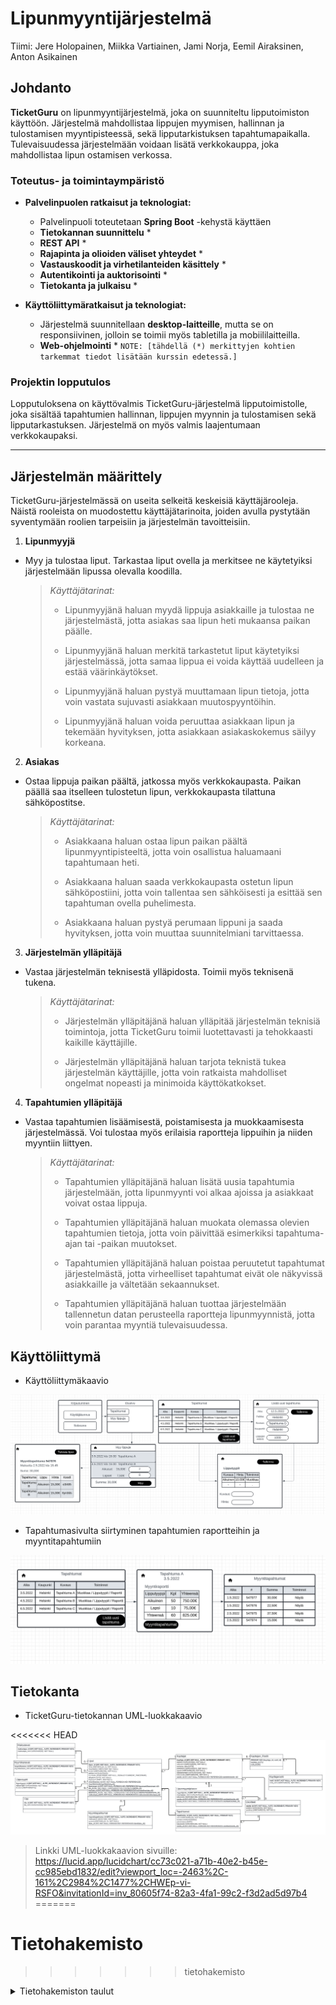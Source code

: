 # Lipunmyyntijärjestelmä

Tiimi: Jere Holopainen, Miikka Vartiainen, Jami Norja, Eemil Airaksinen, Anton Asikainen

## Johdanto

**TicketGuru** on lipunmyyntijärjestelmä, joka on suunniteltu lipputoimiston käyttöön. Järjestelmä mahdollistaa lippujen myymisen, hallinnan ja tulostamisen myyntipisteessä, sekä lipputarkistuksen tapahtumapaikalla. Tulevaisuudessa järjestelmään voidaan lisätä verkkokauppa, joka mahdollistaa lipun ostamisen verkossa.

### Toteutus- ja toimintaympäristö
- **Palvelinpuolen ratkaisut ja teknologiat:**
    - Palvelinpuoli toteutetaan **Spring Boot** -kehystä käyttäen
    - **Tietokannan suunnittelu** *
    - **REST API** *
    - **Rajapinta ja olioiden väliset yhteydet** *
    - **Vastauskoodit ja virhetilanteiden käsittely** *
    - **Autentikointi ja auktorisointi** *
    - **Tietokanta ja julkaisu** *

- **Käyttöliittymäratkaisut ja teknologiat:**
    - Järjestelmä suunnitellaan **desktop-laitteille**, mutta se on responsiivinen, jolloin se toimii myös tabletilla ja mobiililaitteilla. 
    - **Web-ohjelmointi** *
`NOTE: [tähdellä (*) merkittyjen kohtien tarkemmat tiedot lisätään kurssin edetessä.]`

### Projektin lopputulos

Lopputuloksena on käyttövalmis TicketGuru-järjestelmä lipputoimistolle, joka sisältää tapahtumien hallinnan, lippujen myynnin ja tulostamisen sekä lipputarkastuksen. Järjestelmä on myös valmis laajentumaan verkkokaupaksi.

---

## Järjestelmän määrittely

TicketGuru-järjestelmässä on useita selkeitä keskeisiä käyttäjärooleja. 
Näistä rooleista on muodostettu käyttäjätarinoita, joiden avulla pystytään syventymään roolien tarpeisiin ja järjestelmän tavoitteisiin.

1. **Lipunmyyjä**
- Myy ja tulostaa liput. Tarkastaa liput ovella ja merkitsee ne käytetyiksi järjestelmään lipussa olevalla koodilla.

    >*Käyttäjätarinat:*
    > - Lipunmyyjänä haluan myydä lippuja asiakkaille ja tulostaa ne järjestelmästä, jotta asiakas saa lipun heti mukaansa paikan päälle.
    >>
    > - Lipunmyyjänä haluan merkitä tarkastetut liput käytetyiksi järjestelmässä, jotta samaa lippua ei voida käyttää uudelleen ja estää väärinkäytökset.
    >> 
    > - Lipunmyyjänä haluan pystyä muuttamaan lipun tietoja, jotta voin vastata sujuvasti asiakkaan muutospyyntöihin.
    >>
    > - Lipunmyyjänä haluan voida peruuttaa asiakkaan lipun ja tekemään hyvityksen, jotta asiakkaan asiakaskokemus säilyy korkeana.

2. **Asiakas**
- Ostaa lippuja paikan päältä, jatkossa myös verkkokaupasta. Paikan päällä saa itselleen tulostetun lipun, verkkokaupasta tilattuna sähköpostitse.

    >*Käyttäjätarinat:*
    > - Asiakkaana haluan ostaa lipun paikan päältä lipunmyyntipisteeltä, jotta voin osallistua haluamaani tapahtumaan heti.
    >>
    > - Asiakkaana haluan saada verkkokaupasta ostetun lipun sähköpostiini, jotta voin tallentaa sen sähköisesti ja esittää sen tapahtuman ovella puhelimesta.
     >>
    > - Asiakkaana haluan pystyä perumaan lippuni ja saada hyvityksen, jotta voin muuttaa suunnitelmiani tarvittaessa.

3. **Järjestelmän ylläpitäjä**
- Vastaa järjestelmän teknisestä ylläpidosta. Toimii myös teknisenä tukena.

    >*Käyttäjätarinat:*
    > - Järjestelmän ylläpitäjänä haluan ylläpitää järjestelmän teknisiä toimintoja, jotta TicketGuru toimii luotettavasti ja tehokkaasti kaikille käyttäjille.
    >>
    > - Järjestelmän ylläpitäjänä haluan tarjota teknistä tukea järjestelmän käyttäjille, jotta voin ratkaista mahdolliset ongelmat nopeasti ja minimoida käyttökatkokset.


4. **Tapahtumien ylläpitäjä**
- Vastaa tapahtumien lisäämisestä, poistamisesta ja muokkaamisesta järjestelmässä. Voi tulostaa myös erilaisia raportteja lippuihin ja niiden myyntiin liittyen.

    >*Käyttäjätarinat:*
    > - Tapahtumien ylläpitäjänä haluan lisätä uusia tapahtumia järjestelmään, jotta lipunmyynti voi alkaa ajoissa ja asiakkaat voivat ostaa lippuja.
    >>
    > - Tapahtumien ylläpitäjänä haluan muokata olemassa olevien tapahtumien tietoja, jotta voin päivittää esimerkiksi tapahtuma-ajan tai -paikan muutokset.
    >>
    > - Tapahtumien ylläpitäjänä haluan poistaa peruutetut tapahtumat järjestelmästä, jotta virheelliset tapahtumat eivät ole näkyvissä asiakkaille ja vältetään sekaannukset.
    >>
    > - Tapahtumien ylläpitäjänä haluan tuottaa järjestelmään tallennetun datan perusteella raportteja lipunmyynnistä, jotta voin parantaa myyntiä tulevaisuudessa.


## Käyttöliittymä
- Käyttöliittymäkaavio

![Käyttöliittymäkaavio](./Images/Kayttoliittymakaavio.PNG)

- Tapahtumasivulta siirtyminen tapahtumien raportteihin ja myyntitapahtumiin

![Käyttöliittymäkaavio](./Images/Kayttoliittymakaavio2.PNG)

## Tietokanta
- TicketGuru-tietokannan UML-luokkakaavio

<<<<<<< HEAD
![UML-luokkakaavio](./Images/UMLclass.png)

> Linkki UML-luokkakaavion sivuille:
> https://lucid.app/lucidchart/cc73c021-a71b-40e2-b45e-cc985ebd1832/edit?viewport_loc=-2463%2C-161%2C2984%2C1477%2CHWEp-vi-RSFO&invitationId=inv_80605f74-82a3-4fa1-99c2-f3d2ad5d97b4
=======
# Tietohakemisto
>>>>>>> tietohakemisto

<details>
<summary>Tietohakemiston taulut</summary>

> ### _Kayttajat_
> _Kayttajat-taulu sisältää järjestelmän käyttäjätiedot. Jokaisella käyttäjällä on uniikki tunniste, ja taulu tallentaa käyttäjän nimen, yhteystiedot ja osoitteen._
> | Kenttä            | Tyyppi                                                             | Kuvaus                                                                                          |
> |-------------------|--------------------------------------------------------------------|------------------------------------------------------------------------------------------------ |
> | kayttaja_id       | INT PRIMARY KEY NOT NULL AUTO_INCREMENT                            | Käyttäjän tunniste                                                                              |
> | etunimi           | VARCHAR(50) NOT NULL                                               | Käyttäjän etunimi                                                                               |
> | sukunimi          | VARCHAR(50) NOT NULL                                               | Käyttäjän sukunimi                                                                              |
> | syntyma_aika      | DATE                                                               | Käyttäjän syntymäaika                                                                           |
> | puhelinno         | VARCHAR(20) NOT NULL                                               | Käyttäjän puhelinnumero                                                                         |
> | sposti            | VARCHAR(100) NOT NULL                                              | Käyttäjän sähköposti                                                                            |
> | salasanaHash      | VARCHAR(255) NOT NULL                                              | Käyttäjän salasana                                                                              |
> | katuosoite        | VARCHAR(255) NOT NULL                                              | Käyttäjän kotiosoite                                                                            |
> | osoite_id         | INT NOT NULL FOREIGN KEY REFERENCES osoitteet(osoite_id)           | postinumero ja postitoimipaikka, viittaus osoitetietoihin [Osoitteet](#osoitteet)-taulussa      |

---

> ### _Kayttajaroolit_
> _Kayttajaroolit-taulu sisältää käyttäjäroolit, kuten admin ja myyjä. Jokaisella roolilla on uniikki tunniste ja nimi, mikä mahdollistaa käyttäjien oikeuksien ja pääsyjen hallinnan järjestelmässä._
> | Kenttä            | Tyyppi                                                             | Kuvaus                                                                                          |
> |-------------------|--------------------------------------------------------------------|------------------------------------------------------------------------------------------------ |
> | rooli_id          | INT PRIMARY KEY NOT NULL AUTO_INCREMENT                            | Käyttäjäroolin tunniste                                                                         |
> | rooli_nimi        | VARCHAR(50) NOT NULL                                               | Käyttäjäroolin nimi                                                                             |

---

> ### _Kayttajan_Roolit_
> _Kayttajan_Roolit-taulu liittää käyttäjät ja käyttäjäroolit yhteen. Jokaisella käyttäjällä voi olla useita rooleja, kuten admin tai myyjä, ja taulu mahdollistaa käyttäjäroolien hallinnan järjestelmässä._
> | Kenttä            | Tyyppi                                                             | Kuvaus                                                                                          |
> |-------------------|--------------------------------------------------------------------|------------------------------------------------------------------------------------------------ |
> |                   | PRIMARY KEY (kayttaja_id, rooli_id)                                | Käyttäjän ja Käyttäjäroolin tunnisteet yhdistetty pääavaimeksi                                  |
> | kayttaja_id       | INT NOT NULL FOREIGN KEY REFERENCES kayttajat(kayttaja_id)         | Käyttäjätiedot, Viittaus käyttäjään [Kayttajat](#Kayttajat)-taulussa                            |
> | rooli_id          | INT NOT NULL FOREIGN KEY REFERENCES kayttajaroolit(rooli_id)       | Käyttäjäroolin tiedot, Viittaus käyttäjärooliin [Kayttajaroolit](#kayttajaroolit)-taulussa      |

---

> ### _Lipunmyyntipisteet_
> _Lipunmyyntipisteet-taulu sisältää myyntipisteiden tiedot, kuten tunnisteen, nimen ja osoitteen. Jokaisella myyntipisteellä on yhteys osoitetietoihin ja myyjään, mikä mahdollistaa lipunmyynnin hallinnan eri sijainneissa._
> | Kenttä            | Tyyppi                                                             | Kuvaus                                                                                          |
> |-------------------|--------------------------------------------------------------------|------------------------------------------------------------------------------------------------ |
> | myyntipiste_id    | INT PRIMARY KEY NOT NULL AUTO_INCREMENT                            | Myyntipisteen tunniste                                                                          |
> | myyntipiste_nimi  | VARCHAR(5) NOT NULL                                                | Myyntipisteen nimi                                                                              |
> | katuosoite        | VARCHAR(100) NOT NULL                                              | Myyntipisteen katuosoite                                                                        |
> | osoite_id         | INT NOT NULL FOREIGN KEY REFERENCES osoitteet(osoite_id)           | postinumero ja postitoimipaikka, viittaus osoitetietoihin [Osoitteet](#osoitteet)-taulussa      |
> | myyja_id          | INT NOT NULL FOREIGN KEY REFERENCES kayttajat(kayttaja_id)         | Myyjän käyttäjätiedot, Viittaus käyttäjään [Kayttajat](#kayttajat)-taulussa                     |

---

> ### _Tapahtumat_
> _Tapahtumat-taulu sisältää tietoja eri tapahtumista, kuten tunnisteen, nimen ja kuvauksen. Taulu tallentaa myös tapahtuman päivämäärän ja mahdollisen katuosoitteen, sekä viittaa osoitetietoihin, mikä mahdollistaa tapahtumien hallinnan ja sijainnin määrittämisen._
> | Kenttä            | Tyyppi                                                             | Kuvaus                                                                                          |
> |-------------------|--------------------------------------------------------------------|------------------------------------------------------------------------------------------------ |
> | tapahtuma_id      | INT PRIMARY KEY NOT NULL AUTO_INCREMENT                            | Tapahtuman tunniste                                                                             |
> | nimi              | VARCHAR(100) NOT NULL                                              | Tapahtuman nimi                                                                                 |
> | kuvaus            | VARCHAR(100) NOT NULL                                              | Tapahtuman kuvaus                                                                               |
> | paivamaara        | DATE                                                               | Tapahtuman päivämäärä                                                                           |
> | katuosoite        | VARCHAR(100)                                                       | Tapahtuman katuosoite                                                                           |
> | osoite_id         | INT FOREIGN KEY REFERENCES osoitteet(osoite_id)                    | postinumero ja postitoimipaikka, viittaus osoitetietoihin [Osoitteet](#osoitteet)-taulussa      |

---

> ### _Osoitteet_
> _Osoitteet-taulu sisältää osoitetiedot, kuten tunnisteen, postinumeron ja postitoimipaikan. Taulu mahdollistaa eri sijaintien hallinnan ja on yhteydessä muihin tauluihin, joissa tarvitaan osoitetietoja._
> | Kenttä            | Tyyppi                                                             | Kuvaus                                                                                          |
> |-------------------|--------------------------------------------------------------------|------------------------------------------------------------------------------------------------ |
> | osoite_id         | INT PRIMARY KEY NOT NULL AUTO_INCREMENT                            | Osoitteen tunniste                                                                              |
> | postino           | VARCHAR(5) NOT NULL                                                | Postinumero                                                                                     |
> | postitmp          | VARCHAR(100) NOT NULL                                              | Postitoimipaikka                                                                                |

---

> ### _Liput_
> _Liput-taulu sisältää tietoja lipuista, kuten tunnisteen, hinnan ja myyntiajan. Taulu tallentaa myös lipun koodin, alkamispäivämäärän ja loppumispäivämäärän. Liput linkitetään myyntikanaviin, lipputyyppeihin, tiloihin, käyttäjiin ja tapahtumiin, mikä mahdollistaa lipun hallinnan ja seurannan eri myyntikanavissa._
> | Kenttä            | Tyyppi                                                             | Kuvaus                                                                                          |
> |-------------------|--------------------------------------------------------------------|------------------------------------------------------------------------------------------------ |
> | lippu_id          | INT PRIMARY KEY NOT NULL AUTO_INCREMENT                            | Lipun tunniste                                                                                  |
> | hinta             | DECIMAL(10,2) NOT NULL                                             | Lipun hinta                                                                                     |
> | myyntiaika        | TIMESTAMP NOT NULL                                                 | Lipun myyntiaika                                                                                |
> | koodi             | VARCHAR(255) NOT NULL                                              | Lipun koodi                                                                                     |
> | luontiaika        | TIMESTAMP NOT NULL DEFAULT CURRENT_TIMESTAMP                       | Lipun luontiaika                                                                                |
> | alkupvm           | DATE NOT NULL                                                      | Lipun alkamispäivämäärä                                                                         |
> | loppupvm          | DATE NOT NULL                                                      | Lipun loppumispäivämäärä                                                                        |
> | myyntikanava_id   | INT NOT NULL FOREIGN KEY REFERENCES myyntikanavat(myyntikanava_id) | Myyntikanava, viittaus myyntikanavaan [Myyntikanavat](#myyntikanavat)-taulussa                  |
> | lipputyyppi_id    | INT NOT NULL FOREIGN KEY REFERENCES lipputyypit(lipputyyppi_id)    | Lipputyyppi, viittaus lipputyyppiin [Lipputyypit](#lipputyypit)-taulussa                        |
> | tila_id           | INT NOT NULL FOREIGN KEY REFERENCES tilat(tila_id)                 | Lipun tila, viittaus lipun tilaan [Tilat](#tilat)-taulussa                                      |
> | kayttaja_id       | INT NOT NULL FOREIGN KEY REFERENCES kayttajat(kayttaja_id)         | Myyjän käyttäjätiedot, viittaus käyttäjään [Käyttäjät](#kayttajat)-taulussa                     |
> | tapahtuma_id      | INT NOT NULL FOREIGN KEY REFERENCES tapahtumat(tapahtuma_id)       | Tapahtumatiedot, viittaus tapahtumatietoihin [Tapahtumat](#tapahtumat)-taulussa                 |
> | maksutapa_id      | INT NOT NULL FOREIGN KEY REFERENCES maksutavat(maksutapa_id)       | Maksutapa, viittaus maksutapaan [Maksutavat](#maksutavat)-taulussa                              |

---

> ### _Maksutavat_
> _Maksutavat-taulu sisältää maksutapojen tiedot, kuten tunnisteen ja nimen. Taulu mahdollistaa eri maksutapojen hallinnan ja käyttömahdollisuuksien määrittämisen järjestelmässä._
> | Kenttä            | Tyyppi                                                             | Kuvaus                                                                                          |
> |-------------------|--------------------------------------------------------------------|------------------------------------------------------------------------------------------------ |
> | maksutapa_id      | INT PRIMARY KEY NOT NULL AUTO_INCREMENT                            | Maksutavan tunniste                                                                             |
> | maksutapa_nimi    | DECIMAL(10,2) NOT NULL                                             | Maksutavan nimi                                                                                 |

---

> ### _Myyntikanavat_
> _Myyntikanavat-taulu sisältää myyntikanavien tiedot, kuten tunnisteen ja nimen. Taulu mahdollistaa eri myyntikanavien hallinnan ja määrittämisen järjestelmässä, mikä tukee lipunmyynnin monipuolisuutta._
> | Kenttä            | Tyyppi                                                             | Kuvaus                                                                                          |
> |-------------------|--------------------------------------------------------------------|------------------------------------------------------------------------------------------------ |
> | myyntikanava_id   | INT PRIMARY KEY NOT NULL AUTO_INCREMENT                            | Myyntikanavan tunniste                                                                          |
> | myyntikanava_nimi | DECIMAL(10,2) NOT NULL                                             | Myyntikanavan nimi                                                                              |

---

> ### _Lipputyypit_
> _Lipputyypit-taulu sisältää eri lipputyyppien tiedot, kuten tunnisteen, nimen ja kuvauksen. Taulu mahdollistaa lipputyyppien hallinnan ja erottelun, mikä auttaa käyttäjiä valitsemaan sopivia lippuja eri tapahtumiin._
> | Kenttä            | Tyyppi                                                             | Kuvaus                                                                                          |
> |-------------------|--------------------------------------------------------------------|------------------------------------------------------------------------------------------------ |
> | lipputyyppi_id    | INT PRIMARY KEY NOT NULL AUTO_INCREMENT                            | Lipputyypin tunniste                                                                            |
> | lipputyyppi       | VARCHAR(50) NOT NULL                                               | Lipputyypin nimi                                                                                |
> | kuvaus            | VARCHAR(255)                                                       | Lipputyypin kuvaus                                                                              |

---

> ### _Tilat_
> _Tilat-taulu sisältää tietoja eri tiloista, kuten tunnisteen ja nimen. Taulu mahdollistaa tilojen hallinnan ja erottelun, mikä auttaa järjestämään tapahtumia ja hallitsemaan niiden sijainteja._
> | Kenttä            | Tyyppi                                                             | Kuvaus
> |-------------------|--------------------------------------------------------------------|------------------------------------------------------------------------------------------------ |
> | tila_id           | INT PRIMARY KEY NOT NULL AUTO_INCREMENT                            | Tilan tunniste                                                                                  |
> | tila_nimi         | VARCHAR(50) NOT NULL                                               | Tilan nimi                                                                                      |

## Tekninen kuvaus

Teknisessä kuvauksessa esitetään järjestelmän toteutuksen suunnittelussa tehdyt tekniset
ratkaisut, esim.

-   Missä mikäkin järjestelmän komponentti ajetaan (tietokone, palvelinohjelma)
    ja komponenttien väliset yhteydet (vaikkapa tähän tyyliin:
    https://security.ufl.edu/it-workers/risk-assessment/creating-an-information-systemdata-flow-diagram/)
-   Palvelintoteutuksen yleiskuvaus: teknologiat, deployment-ratkaisut yms.
-   Keskeisten rajapintojen kuvaukset, esimerkit REST-rajapinta. Tarvittaessa voidaan rajapinnan käyttöä täsmentää
    UML-sekvenssikaavioilla.
-   Toteutuksen yleisiä ratkaisuja, esim. turvallisuus.

Tämän lisäksi

-   ohjelmakoodin tulee olla kommentoitua
-   luokkien, metodien ja muuttujien tulee olla kuvaavasti nimettyjä ja noudattaa
    johdonmukaisia nimeämiskäytäntöjä
-   ohjelmiston pitää olla organisoitu komponentteihin niin, että turhalta toistolta
    vältytään

## Testaus

Tässä kohdin selvitetään, miten ohjelmiston oikea toiminta varmistetaan
testaamalla projektin aikana: millaisia testauksia tehdään ja missä vaiheessa.
Testauksen tarkemmat sisällöt ja testisuoritusten tulosten raportit kirjataan
erillisiin dokumentteihin.

Tänne kirjataan myös lopuksi järjestelmän tunnetut ongelmat, joita ei ole korjattu.

## Asennustiedot

Järjestelmän asennus on syytä dokumentoida kahdesta näkökulmasta:

-   järjestelmän kehitysympäristö: miten järjestelmän kehitysympäristön saisi
    rakennettua johonkin toiseen koneeseen

-   järjestelmän asentaminen tuotantoympäristöön: miten järjestelmän saisi
    asennettua johonkin uuteen ympäristöön.

Asennusohjeesta tulisi ainakin käydä ilmi, miten käytettävä tietokanta ja
käyttäjät tulee ohjelmistoa asentaessa määritellä (käytettävä tietokanta,
käyttäjätunnus, salasana, tietokannan luonti yms.).

## Käynnistys- ja käyttöohje

Tyypillisesti tässä riittää kertoa ohjelman käynnistykseen tarvittava URL sekä
mahdolliset kirjautumiseen tarvittavat tunnukset. Jos järjestelmän
käynnistämiseen tai käyttöön liittyy joitain muita toimenpiteitä tai toimintajärjestykseen liittyviä asioita, nekin kerrotaan tässä yhteydessä.

Usko tai älä, tulet tarvitsemaan tätä itsekin, kun tauon jälkeen palaat
järjestelmän pariin !
